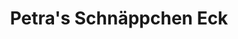 ---
title: "Petra's Schnäppchen Eck"
url: /bielefeld/petras-schnaeppchen-eck/
shop: Gebrauchtwaren
---